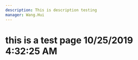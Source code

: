 ```yaml
---
description: This is description testing
manager: Wang.Hui
---
```

# this is a test page 10/25/2019 4:32:25 AM